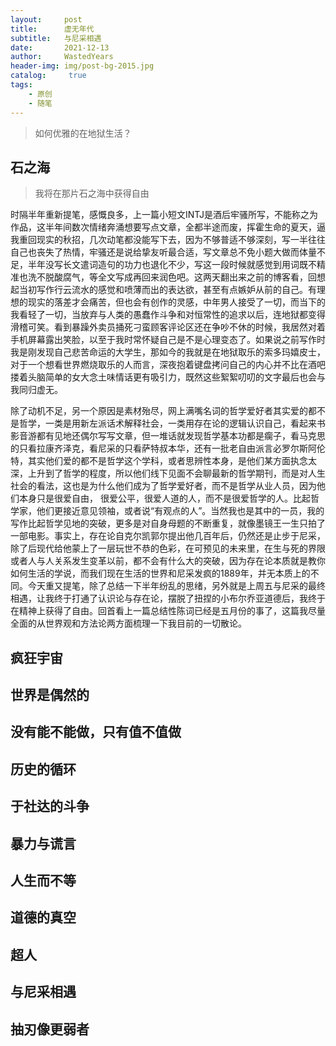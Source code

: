 ```yaml
---
layout:     post
title:      虚无年代
subtitle:   与尼采相遇
date:       2021-12-13
author:     WastedYears
header-img: img/post-bg-2015.jpg
catalog: 	 true
tags:
    - 原创
    - 随笔   
---
```

> 如何优雅的在地狱生活？

## 石之海

> 我将在那片石之海中获得自由

时隔半年重新提笔，感慨良多，上一篇小短文INTJ是酒后牢骚所写，不能称之为作品，这半年间数次情绪奔涌想要写点文章，全都半途而废，挥霍生命的夏天，逼我重回现实的秋招，几次动笔都没能写下去，因为不够普适不够深刻，写一半往往自己也丧失了热情，牢骚还是说给挚友听最合适，写文章总不免小题大做而体量不足，半年没写长文遣词造句的功力也退化不少，写这一段时候就感觉到用词既不精准也洗不脱酸腐气，等全文写成再回来润色吧。这两天翻出来之前的博客看，回想起当初写作行云流水的感觉和喷薄而出的表达欲，甚至有点嫉妒从前的自己。有理想的现实的落差才会痛苦，但也会有创作的灵感，中年男人接受了一切，而当下的我看轻了一切，当放弃与人类的愚蠢作斗争和对恒常性的追求以后，连地狱都变得滑稽可笑。看到暴躁外卖员捅死刁蛮顾客评论区还在争吵不休的时候，我居然对着手机屏幕露出笑脸，以至于我时常怀疑自己是不是心理变态了。如果说之前写作时我是刚发现自己悲苦命运的大学生，那如今的我就是在地狱取乐的索多玛嬉皮士，对于一个想看世界燃烧取乐的人而言，深夜抱着键盘拷问自己的内心并不比在酒吧搂着头脑简单的女大念土味情话更有吸引力，既然这些絮絮叨叨的文字最后也会与我同归虚无。

除了动机不足，另一个原因是素材殆尽，网上满嘴名词的哲学爱好者其实爱的都不是哲学，一类是用新左派话术解释社会，一类用存在论的逻辑认识自己，看起来书影音游都有见地还偶尔写写文章，但一堆话就发现哲学基本功都是瘸子，看马克思的只看拉康齐泽克，看尼采的只看萨特叔本华，还有一批老自由派言必罗尔斯阿伦特，其实他们爱的都不是哲学这个学科，或者思辨性本身，是他们某方面执念太深，上升到了哲学的程度，所以他们线下见面不会聊最新的哲学期刊，而是对人生社会的看法，这也是为什么他们成为了哲学爱好者，而不是哲学从业人员，因为他们本身只是很爱自由， 很爱公平，很爱人道的人，而不是很爱哲学的人。比起哲学家，他们更接近意见领袖，或者说“有观点的人”。当然我也是其中的一员，我的写作比起哲学见地的突破，更多是对自身母题的不断重复，就像墨镜王一生只拍了一部电影。事实上，存在论自克尔凯郭尔提出他几百年后，仍然还是止步于尼采，除了后现代给他蒙上了一层玩世不恭的色彩，在可预见的未来里，在生与死的界限或者人与人关系发生变革以前，都不会有什么大的突破，因为存在论本质就是教你如何生活的学说，而我们现在生活的世界和尼采发疯的1889年，并无本质上的不同。今天重又提笔，除了总结一下半年纷乱的思绪，另外就是上周五与尼采的最终相遇，让我终于打通了认识论与存在论，摆脱了扭捏的小布尔乔亚道德后，我终于在精神上获得了自由。回首看上一篇总结性陈词已经是五月份的事了，这篇我尽量全面的从世界观和方法论两方面梳理一下我目前的一切散论。

## 疯狂宇宙

## 世界是偶然的

## 没有能不能做，只有值不值做

## 历史的循环 

## 于社达的斗争

## 暴力与谎言

## 人生而不等

## 道德的真空









## 超人

## 与尼采相遇

## 抽刃像更弱者
